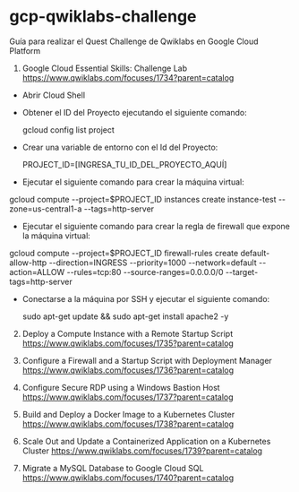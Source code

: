 # gcp-qwiklabs-challenge
Guía para realizar el Quest Challenge de Qwiklabs en Google Cloud Platform

1) Google Cloud Essential Skills: Challenge Lab
https://www.qwiklabs.com/focuses/1734?parent=catalog

- Abrir Cloud Shell

- Obtener el ID del Proyecto ejecutando el siguiente comando:

	gcloud config list project

- Crear una variable de entorno con el Id del Proyecto:

	PROJECT_ID=[INGRESA_TU_ID_DEL_PROYECTO_AQUÍ]

- Ejecutar el siguiente comando para crear la máquina virtual:

gcloud compute --project=$PROJECT_ID instances create instance-test --zone=us-central1-a --tags=http-server

- Ejecutar el siguiente comando para crear la regla de firewall que expone la máquina virtual:

gcloud compute --project=$PROJECT_ID firewall-rules create default-allow-http --direction=INGRESS --priority=1000 --network=default --action=ALLOW --rules=tcp:80 --source-ranges=0.0.0.0/0 --target-tags=http-server

- Conectarse a la máquina por SSH y ejecutar el siguiente comando:

	sudo apt-get update && sudo apt-get install apache2 -y

2) Deploy a Compute Instance with a Remote Startup Script
https://www.qwiklabs.com/focuses/1735?parent=catalog

3) Configure a Firewall and a Startup Script with Deployment Manager
https://www.qwiklabs.com/focuses/1736?parent=catalog

4) Configure Secure RDP using a Windows Bastion Host
https://www.qwiklabs.com/focuses/1737?parent=catalog

5) Build and Deploy a Docker Image to a Kubernetes Cluster
https://www.qwiklabs.com/focuses/1738?parent=catalog

6) Scale Out and Update a Containerized Application on a Kubernetes Cluster
https://www.qwiklabs.com/focuses/1739?parent=catalog

7) Migrate a MySQL Database to Google Cloud SQL
https://www.qwiklabs.com/focuses/1740?parent=catalog
